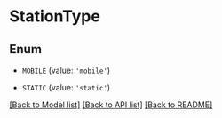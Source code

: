 # StationType


## Enum

* `MOBILE` (value: `'mobile'`)

* `STATIC` (value: `'static'`)

[[Back to Model list]](../README.md#documentation-for-models) [[Back to API list]](../README.md#documentation-for-api-endpoints) [[Back to README]](../README.md)


